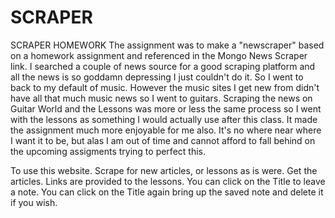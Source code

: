 # SCRAPER
SCRAPER HOMEWORK
The assignment was to make a "newscraper" based on a homework assignment and referenced in the Mongo News Scraper link.  I searched a couple of news source for a good scraping platform and all the news is so goddamn depressing I just couldn't do it.  So I went to back to my default of music. However the music sites I get new from didn't have all that much music news so I went to guitars. Scraping the news on Guitar World and the Lessons was more or less the same process so I went with the lessons as something I would actually use after this class.  It made the assignment much more enjoyable for me also.  It's no where near where I want it to be, but alas I am out of time and cannot afford to fall behind on the upcoming assigments trying to perfect this.

To use this website.
Scrape for new articles, or lessons as is were.
Get the articles.
Links are provided to the lessons.
You can click on the Title to leave a note.
You can click on the Title again bring up the saved note and delete it if you wish.
